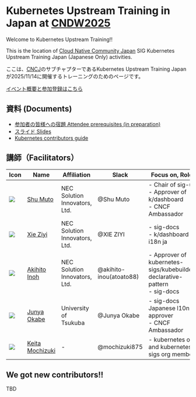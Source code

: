 # Kubernetes Upstream Training in Japan at [CNDW2025](https://event.cloudnativedays.jp/cndw2025/)

Welcome to Kubernetes Upstream Training!!

This is the location of [Cloud Native Community Japan](https://community.cncf.io/cloud-native-community-japan/) SIG Kubernetes Upstream Training Japan (Japanese Only) activities.

ここは、[CNCJ](https://community.cncf.io/cloud-native-community-japan/)のサブチャプターであるKubernetes Upstream Training Japan が2025/11/14に開催するトレーニングのためのページです。

[イベント概要と参加登録はこちら](https://community.cncf.io/e/mpjcgm/)

## 資料 (Documents)

* [参加者の皆様への宿題 Attendee prerequisites (in preparation)](../assets/attendee-prerequisites.md)
* [スライド Slides](../assets/slide.pdf)
* [Kubernetes contributors guide](https://github.com/kubernetes/community/tree/master/contributors/guide)

## 講師（Facilitators）

| Icon | Name | Affiliation | Slack | Focus on, Role.. |
| -----| ---- | ----------- | ----- | ---------------- |
|<a href="https://github.com/shu-mutou"><img src="https://avatars.githubusercontent.com/u/12838129?s=50"></a>| <a href="https://github.com/shu-mutou">Shu Muto</a> | NEC Solution Innovators, Ltd. | @Shu Muto | - Chair of sig-ui<br> - Approver of k/dashboard<br>- CNCF Ambassador |
|<a href="https://github.com/ziyi-xie"><img src="https://avatars.githubusercontent.com/u/92832323?s=50"></a>| <a href="https://github.com/ziyi-xie">Xie Ziyi</a> | NEC Solution Innovators, Ltd. | @XIE ZIYI | - sig-docs<br> - k/dashboard i18n ja  |
|<a href="https://github.com/atoato88"><img src="https://avatars.githubusercontent.com/u/748740?s=50"></a>| <a href="https://github.com/atoato88">Akihito Inoh</a> | NEC Solution Innovators, Ltd. | @akihito-inou(atoato88) | - Approver of kubernetes-sigs/kubebuilder-declarative-pattern <br> - sig-docs |
|<a href="https://github.com/Okabe-Junya"><img src="https://avatars.githubusercontent.com/u/86868255?s=50"></a>| <a href="https://github.com/Okabe-Junya">Junya Okabe</a> | University of Tsukuba | @Junya Okabe | - sig-docs Japanese l10n approver<br>- CNCF Ambassador |
|<a href="https://github.com/mochizuki875"><img src="https://avatars.githubusercontent.com/u/37737691?s=50"></a>| <a href="https://github.com/mochizuki875">Keita Mochizuki</a> | - | @mochizuki875 | - kubernetes org and kubernetes-sigs org member<br> |

## We got new contributors!!

TBD
